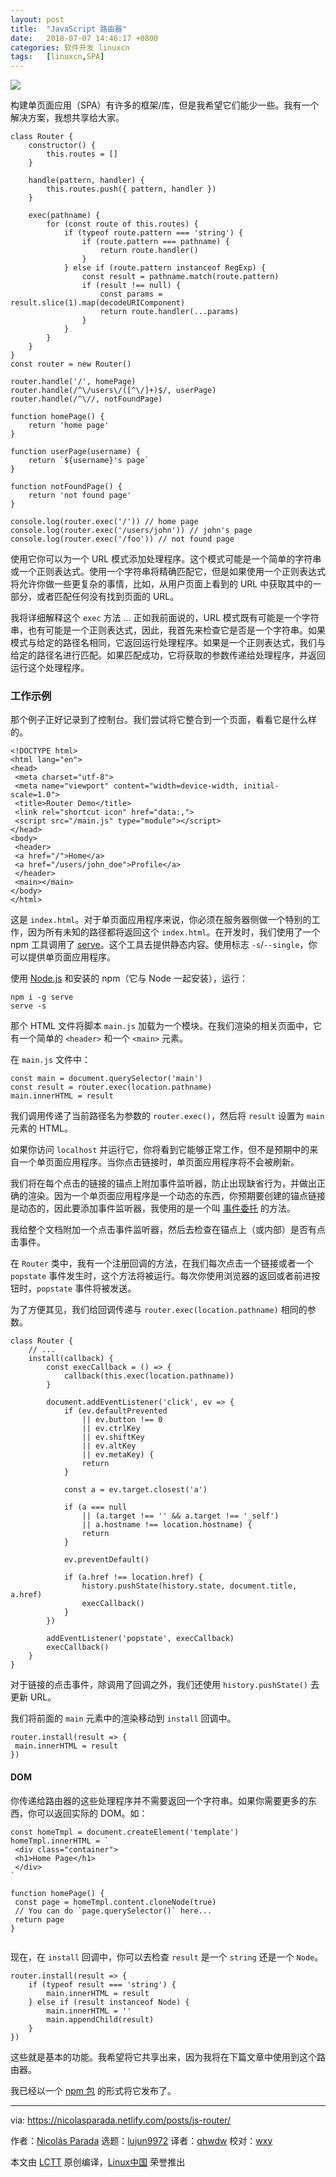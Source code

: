 ```yaml
---
layout: post
title:	"JavaScript 路由器"
date:	2018-07-07 14:46:17 +0800 
categories:	软件开发 linuxcn 
tags:	[linuxcn,SPA]
---
```



![](/Asserts/Images//attachment/album/201807/07/144603n00b0ma2bmlmnx0l.jpg)


构建单页面应用（SPA）有许多的框架/库，但是我希望它们能少一些。我有一个解决方案，我想共享给大家。



```
class Router {
    constructor() {
        this.routes = []
    }

    handle(pattern, handler) {
        this.routes.push({ pattern, handler })
    }

    exec(pathname) {
        for (const route of this.routes) {
            if (typeof route.pattern === 'string') {
                if (route.pattern === pathname) {
                    return route.handler()
                }
            } else if (route.pattern instanceof RegExp) {
                const result = pathname.match(route.pattern)
                if (result !== null) {
                    const params = result.slice(1).map(decodeURIComponent)
                    return route.handler(...params)
                }
            }
        }
    }
}
const router = new Router()

router.handle('/', homePage)
router.handle(/^\/users\/([^\/]+)$/, userPage)
router.handle(/^\//, notFoundPage)

function homePage() {
    return 'home page'
}

function userPage(username) {
    return `${username}'s page`
}

function notFoundPage() {
    return 'not found page'
}

console.log(router.exec('/')) // home page
console.log(router.exec('/users/john')) // john's page
console.log(router.exec('/foo')) // not found page

```

使用它你可以为一个 URL 模式添加处理程序。这个模式可能是一个简单的字符串或一个正则表达式。使用一个字符串将精确匹配它，但是如果使用一个正则表达式将允许你做一些更复杂的事情，比如，从用户页面上看到的 URL 中获取其中的一部分，或者匹配任何没有找到页面的 URL。


我将详细解释这个 `exec` 方法 … 正如我前面说的，URL 模式既有可能是一个字符串，也有可能是一个正则表达式，因此，我首先来检查它是否是一个字符串。如果模式与给定的路径名相同，它返回运行处理程序。如果是一个正则表达式，我们与给定的路径名进行匹配。如果匹配成功，它将获取的参数传递给处理程序，并返回运行这个处理程序。


### 工作示例


那个例子正好记录到了控制台。我们尝试将它整合到一个页面，看看它是什么样的。



```
<!DOCTYPE html>
<html lang="en">
<head>
 <meta charset="utf-8">
 <meta name="viewport" content="width=device-width, initial-scale=1.0">
 <title>Router Demo</title>
 <link rel="shortcut icon" href="data:,">
 <script src="/main.js" type="module"></script>
</head>
<body>
 <header>
 <a href="/">Home</a>
 <a href="/users/john_doe">Profile</a>
 </header>
 <main></main>
</body>
</html>

```

这是 `index.html`。对于单页面应用程序来说，你必须在服务器侧做一个特别的工作，因为所有未知的路径都将返回这个 `index.html`。在开发时，我们使用了一个 npm 工具调用了 [serve](https://npm.im/serve)。这个工具去提供静态内容。使用标志 `-s`/`--single`，你可以提供单页面应用程序。


使用 [Node.js](https://nodejs.org/) 和安装的 npm（它与 Node 一起安装），运行：



```
npm i -g serve
serve -s

```

那个 HTML 文件将脚本 `main.js` 加载为一个模块。在我们渲染的相关页面中，它有一个简单的 `<header>` 和一个 `<main>` 元素。


在 `main.js` 文件中：



```
const main = document.querySelector('main')
const result = router.exec(location.pathname)
main.innerHTML = result

```

我们调用传递了当前路径名为参数的 `router.exec()`，然后将 `result` 设置为 `main` 元素的 HTML。


如果你访问 `localhost` 并运行它，你将看到它能够正常工作，但不是预期中的来自一个单页面应用程序。当你点击链接时，单页面应用程序将不会被刷新。


我们将在每个点击的链接的锚点上附加事件监听器，防止出现缺省行为，并做出正确的渲染。因为一个单页面应用程序是一个动态的东西，你预期要创建的锚点链接是动态的，因此要添加事件监听器，我使用的是一个叫 [事件委托](https://developer.mozilla.org/en-US/docs/Learn/JavaScript/Building_blocks/Events#Event_delegation) 的方法。


我给整个文档附加一个点击事件监听器，然后去检查在锚点上（或内部）是否有点击事件。


在 `Router` 类中，我有一个注册回调的方法，在我们每次点击一个链接或者一个 `popstate` 事件发生时，这个方法将被运行。每次你使用浏览器的返回或者前进按钮时，`popstate` 事件将被发送。


为了方便其见，我们给回调传递与 `router.exec(location.pathname)` 相同的参数。



```
class Router {
    // ...
    install(callback) {
        const execCallback = () => {
            callback(this.exec(location.pathname))
        }

        document.addEventListener('click', ev => {
            if (ev.defaultPrevented
                || ev.button !== 0
                || ev.ctrlKey
                || ev.shiftKey
                || ev.altKey
                || ev.metaKey) {
                return
            }

            const a = ev.target.closest('a')

            if (a === null
                || (a.target !== '' && a.target !== '_self')
                || a.hostname !== location.hostname) {
                return
            }

            ev.preventDefault()

            if (a.href !== location.href) {
                history.pushState(history.state, document.title, a.href)
                execCallback()
            }
        })

        addEventListener('popstate', execCallback)
        execCallback()
    }
}

```

对于链接的点击事件，除调用了回调之外，我们还使用 `history.pushState()` 去更新 URL。


我们将前面的 `main` 元素中的渲染移动到 `install` 回调中。



```
router.install(result => {
 main.innerHTML = result
})

```

#### DOM


你传递给路由器的这些处理程序并不需要返回一个字符串。如果你需要更多的东西，你可以返回实际的 DOM。如：



```
const homeTmpl = document.createElement('template')
homeTmpl.innerHTML = `
 <div class="container">
 <h1>Home Page</h1>
 </div>
`

function homePage() {
 const page = homeTmpl.content.cloneNode(true)
 // You can do `page.querySelector()` here...
 return page
}


```

现在，在 `install` 回调中，你可以去检查 `result` 是一个 `string` 还是一个 `Node`。



```
router.install(result => {
    if (typeof result === 'string') {
        main.innerHTML = result
    } else if (result instanceof Node) {
        main.innerHTML = ''
        main.appendChild(result)
    }
})

```

这些就是基本的功能。我希望将它共享出来，因为我将在下篇文章中使用到这个路由器。


我已经以一个 [npm 包](https://www.npmjs.com/package/@nicolasparada/router) 的形式将它发布了。




---


via: <https://nicolasparada.netlify.com/posts/js-router/>


作者：[Nicolás Parada](https://nicolasparada.netlify.com/) 选题：[lujun9972](https://github.com/lujun9972) 译者：[qhwdw](https://github.com/qhwdw) 校对：[wxy](https://github.com/wxy)


本文由 [LCTT](https://github.com/LCTT/TranslateProject) 原创编译，[Linux中国](https://linux.cn/) 荣誉推出
